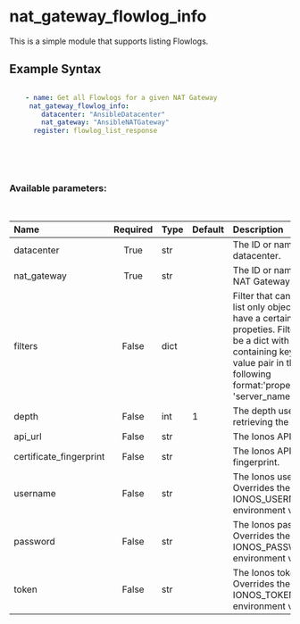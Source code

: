 # nat_gateway_flowlog_info

This is a simple module that supports listing Flowlogs.

## Example Syntax


```yaml

    - name: Get all Flowlogs for a given NAT Gateway
     nat_gateway_flowlog_info:
        datacenter: "AnsibleDatacenter"
        nat_gateway: "AnsibleNATGateway"
      register: flowlog_list_response

```


&nbsp;

&nbsp;
### Available parameters:
&nbsp;

| Name | Required | Type | Default | Description |
| :--- | :---: | :--- | :--- | :--- |
| datacenter | True | str |  | The ID or name of the datacenter. |
| nat_gateway | True | str |  | The ID or name of the NAT Gateway. |
| filters | False | dict |  | Filter that can be used to list only objects which have a certain set of propeties. Filters should be a dict with a key containing keys and value pair in the following format:'properties.name': 'server_name' |
| depth | False | int | 1 | The depth used when retrieving the items. |
| api_url | False | str |  | The Ionos API base URL. |
| certificate_fingerprint | False | str |  | The Ionos API certificate fingerprint. |
| username | False | str |  | The Ionos username. Overrides the IONOS_USERNAME environment variable. |
| password | False | str |  | The Ionos password. Overrides the IONOS_PASSWORD environment variable. |
| token | False | str |  | The Ionos token. Overrides the IONOS_TOKEN environment variable. |
